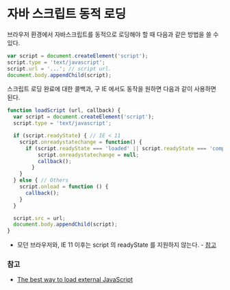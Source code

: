 # 자바 스크립트 동적 로딩

브라우저 환경에서 자바스크립트를 동적으로 로딩해야 할 때 다음과 같은 방법을 쓸 수 있다.
```js
var script = document.createElement('script');
script.type = 'text/javascript';
script.url = '...'; // script url.
document.body.appendChild(script);
```

스크립트 로딩 완료에 대한 콜백과, 구 IE 에서도 동작을 원하면 다음과 같이 사용하면 된다.

```js
function loadScript (url, callback) {
  var script = document.createElement('script');
  script.type = 'text/javascript';

  if (script.readyState) { // IE < 11
    script.onreadystatechange = function() {
      if (script.readyState === 'loaded' || script.readyState === 'complete') {
          script.onreadystatechange = null;
          callback();
        }
    }
  } else { // Others
    script.onload = function () {
      callback();
    }
  }

  script.src = url;
  document.body.appendChild(script);
}
```
* 모던 브라우저와, IE 11 이후는 script 의 readyState 를 지원하지 않는다. - [참고](http://help.dottoro.com/ljcecmhr.php)

### 참고
* [The best way to load external JavaScript](https://humanwhocodes.com/blog/2009/07/28/the-best-way-to-load-external-javascript/)



